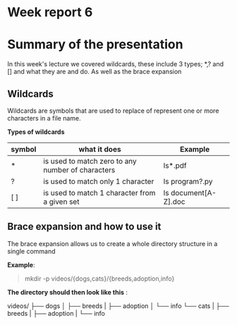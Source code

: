 # Week report 6

# Summary of the presentation
In this week's lecture we covered wildcards, these include 3 types; *,? and [] and what they are and do. As well as the brace expansion

## Wildcards
Wildcards are symbols that are used to replace of represent one or more characters in a file name.

**Types of wildcards**

| symbol | what it does | Example |
|--------|--------------|---------|
|  *     | is used to match zero to any number of characters | ls*.pdf |
| ?      | is used to match only 1 character | ls program?.py |
| [ ]     | is used to match 1 character from a given set | ls document[A-Z].doc|

## Brace expansion and how to use it

The brace expansion allows us to create a whole directory structure in a single command 

**Example**:
> mkdir -p videos/{dogs,cats}/{breeds,adoption,info}

**The directory should then look like this** :

videos/
├── dogs
│   ├── breeds
|   ├── adoption
│   └── info
└── cats
|    ├── breeds
|    ├── adoption
|    └── info

